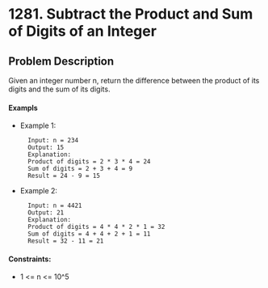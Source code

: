 # 1281. Subtract the Product and Sum of Digits of an Integer

## Problem Description

Given an integer number n, return the difference between the product of its digits and the sum of its digits.

#### Exampls 

- Example 1:

        Input: n = 234
        Output: 15 
        Explanation: 
        Product of digits = 2 * 3 * 4 = 24 
        Sum of digits = 2 + 3 + 4 = 9 
        Result = 24 - 9 = 15

- Example 2:

        Input: n = 4421
        Output: 21
        Explanation: 
        Product of digits = 4 * 4 * 2 * 1 = 32 
        Sum of digits = 4 + 4 + 2 + 1 = 11 
        Result = 32 - 11 = 21
 

#### Constraints:

- 1 <= n <= 10^5
